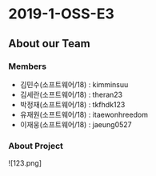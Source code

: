 # 2019-1-OSS-E3

## About our Team

### Members

- 김민수(소프트웨어/18) : kimminsuu
- 김세란(소프트웨어/18) : theran23
- 박정재(소프트웨어/18) : tkfhdk123
- 유재원(소프트웨어/18) : itaewonhreedom
- 이재웅(소프트웨어/18) : jaeung0527

### About Project


![123.png] 

